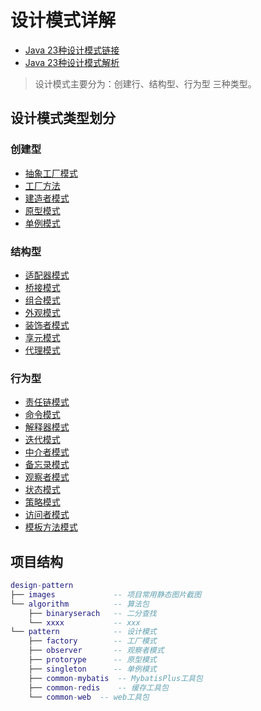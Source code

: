 # 设计模式详解

- [Java 23种设计模式链接](https://www.cnblogs.com/foryang/p/5849402.html)
- [Java 23种设计模式解析](https://blog.csdn.net/jarvan_song/article/details/52432135)

> 设计模式主要分为：创建行、结构型、行为型 三种类型。

## 设计模式类型划分

### 创建型

- [抽象工厂模式](http://www.cnblogs.com/java-my-life/archive/2012/03/28/2418836.html)
- [工厂方法](http://www.cnblogs.com/java-my-life/archive/2012/03/25/2416227.html)
- [建造者模式](http://www.cnblogs.com/java-my-life/archive/2012/04/07/2433939.html)
- [原型模式](http://www.cnblogs.com/java-my-life/archive/2012/04/11/2439387.html)
- [单例模式](http://www.cnblogs.com/java-my-life/archive/2012/03/31/2425631.html)

### 结构型

- [适配器模式](http://www.cnblogs.com/java-my-life/archive/2012/04/13/2442795.html)
- [桥接模式 ](http://blog.csdn.net/jason0539/article/details/22568865)
- [组合模式 ](http://blog.csdn.net/jason0539/article/details/22642281)
- [外观模式 ](http://blog.csdn.net/jason0539/article/details/22775311)
- [装饰者模式](http://www.cnblogs.com/java-my-life/archive/2012/04/20/2455726.html)
- [享元模式 ](http://www.cnblogs.com/java-my-life/archive/2012/04/26/2468499.html)
- [代理模式 ](http://www.cnblogs.com/java-my-life/archive/2012/04/23/2466712.html)

### 行为型

- [责任链模式](http://blog.csdn.net/zhouyong0/article/details/7909456)
- [命令模式 ](http://www.cnblogs.com/java-my-life/archive/2012/06/01/2526972.html)
- [解释器模式](http://www.cnblogs.com/java-my-life/archive/2012/06/19/2552617.html)
- [迭代模式 ](http://www.cnblogs.com/java-my-life/archive/2012/05/22/2511506.html)
- [中介者模式](http://blog.csdn.net/chenhuade85/article/details/8141831)
- [备忘录模式](http://www.cnblogs.com/java-my-life/archive/2012/06/06/2534942.html)
- [观察者模式](http://www.cnblogs.com/java-my-life/archive/2012/05/16/2502279.html)
- [状态模式 ](http://www.cnblogs.com/java-my-life/archive/2012/06/08/2538146.html)
- [策略模式 ](http://www.cnblogs.com/java-my-life/archive/2012/05/10/2491891.html)
- [访问者模式](http://www.cnblogs.com/java-my-life/archive/2012/06/14/2545381.html)
- [模板方法模式](http://www.cnblogs.com/java-my-life/archive/2012/05/14/2495235.html)

## 项目结构

```lua
design-pattern  
├── images             -- 项目常用静态图片截图
└── algorithm          -- 算法包  
    ├── binaryserach   -- 二分查找 
    └── xxxx           -- xxx     
└── pattern            -- 设计模式
    ├── factory        -- 工厂模式  
    ├── observer       -- 观察者模式  
    ├── protorype      -- 原型模式
    ├── singleton      -- 单例模式
    ├── common-mybatis  -- MybatisPlus工具包
    ├── common-redis    -- 缓存工具包
    └── common-web  -- web工具包
```
